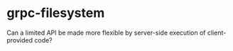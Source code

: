 # grpc-filesystem
Can a limited API be made more flexible by server-side execution of client-provided code?
